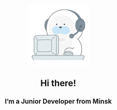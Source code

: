 <div id="header" align="center">
  <img src="gifs/bearplays.gif" width="200"/>
  <h1 style="text-decoration: none;">Hi there!</h1>
  <h2>I’m a Junior Developer from Minsk</h2>
</div>
